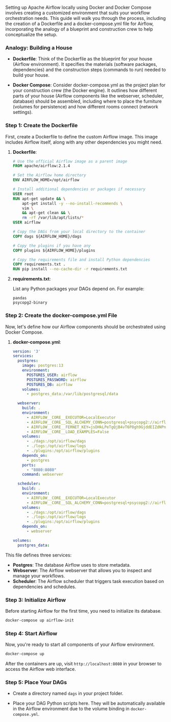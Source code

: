 Setting up Apache Airflow locally using Docker and Docker Compose involves creating a customized environment that suits your workflow orchestration needs. This guide will walk you through the process, including the creation of a Dockerfile and a docker-compose.yml file for Airflow, incorporating the analogy of a blueprint and construction crew to help conceptualize the setup.

### Analogy: Building a House

- **Dockerfile**: Think of the Dockerfile as the blueprint for your house (Airflow environment). It specifies the materials (software packages, dependencies) and the construction steps (commands to run) needed to build your house.

- **Docker Compose**: Consider docker-compose.yml as the project plan for your construction crew (the Docker engine). It outlines how different parts of your house (Airflow components like the webserver, scheduler, database) should be assembled, including where to place the furniture (volumes for persistence) and how different rooms connect (network settings).

### Step 1: Create the Dockerfile

First, create a Dockerfile to define the custom Airflow image. This image includes Airflow itself, along with any other dependencies you might need.

1. **Dockerfile**:

    ```Dockerfile
    # Use the official Airflow image as a parent image
    FROM apache/airflow:2.1.4

    # Set the Airflow home directory
    ENV AIRFLOW_HOME=/opt/airflow

    # Install additional dependencies or packages if necessary
    USER root
    RUN apt-get update && \
        apt-get install -y --no-install-recommends \
        vim \
        && apt-get clean && \
        rm -rf /var/lib/apt/lists/*
    USER airflow

    # Copy the DAGs from your local directory to the container
    COPY dags ${AIRFLOW_HOME}/dags

    # Copy the plugins if you have any
    COPY plugins ${AIRFLOW_HOME}/plugins

    # Copy the requirements file and install Python dependencies
    COPY requirements.txt .
    RUN pip install --no-cache-dir -r requirements.txt
    ```

2. **requirements.txt**:

    List any Python packages your DAGs depend on. For example:

    ```
    pandas
    psycopg2-binary
    ```

### Step 2: Create the docker-compose.yml File

Now, let's define how our Airflow components should be orchestrated using Docker Compose.

1. **docker-compose.yml**:

    ```yaml
    version: '3'
    services:
      postgres:
        image: postgres:13
        environment:
          POSTGRES_USER: airflow
          POSTGRES_PASSWORD: airflow
          POSTGRES_DB: airflow
        volumes:
          - postgres_data:/var/lib/postgresql/data

      webserver:
        build: .
        environment:
          - AIRFLOW__CORE__EXECUTOR=LocalExecutor
          - AIRFLOW__CORE__SQL_ALCHEMY_CONN=postgresql+psycopg2://airflow:airflow@postgres/airflow
          - AIRFLOW__CORE__FERNET_KEY=jsDHkLPeTgQjB4vT6P8gh9GjddEIZdNPnnfIxxUjCck=
          - AIRFLOW__CORE__LOAD_EXAMPLES=False
        volumes:
          - ./dags:/opt/airflow/dags
          - ./logs:/opt/airflow/logs
          - ./plugins:/opt/airflow/plugins
        depends_on:
          - postgres
        ports:
          - "8080:8080"
        command: webserver

      scheduler:
        build: .
        environment:
          - AIRFLOW__CORE__EXECUTOR=LocalExecutor
          - AIRFLOW__CORE__SQL_ALCHEMY_CONN=postgresql+psycopg2://airflow:airflow@postgres/airflow
        volumes:
          - ./dags:/opt/airflow/dags
          - ./logs:/opt/airflow/logs
          - ./plugins:/opt/airflow/plugins
        depends_on:
          - webserver

    volumes:
      postgres_data:
    ```

This file defines three services:

- **Postgres**: The database Airflow uses to store metadata.
- **Webserver**: The Airflow webserver that allows you to inspect and manage your workflows.
- **Scheduler**: The Airflow scheduler that triggers task execution based on dependencies and schedules.

### Step 3: Initialize Airflow

Before starting Airflow for the first time, you need to initialize its database.

```sh
docker-compose up airflow-init
```

### Step 4: Start Airflow

Now, you're ready to start all components of your Airflow environment.

```sh
docker-compose up
```

After the containers are up, visit `http://localhost:8080` in your browser to access the Airflow web interface.

### Step 5: Place Your DAGs

- Create a directory named `dags` in your project folder.


- Place your DAG Python scripts here. They will be automatically available in the Airflow environment due to the volume binding in `docker-compose.yml`.